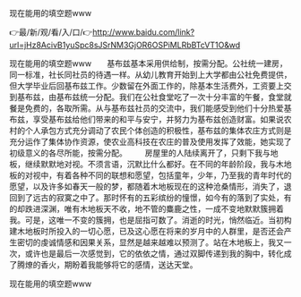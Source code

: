 现在能用的填空题www

👉最/新/观/看/入/口/👉http://www.baidu.com/link?url=jHz8AcivB1yuSpc8sJSrNM3GjOR6OSPiMLRbBTcVT1O&wd

现在能用的填空题www　　基布兹基本采用供给制，按需分配。公社统一建房，同一标准，社长同社员的待遇一样。从幼儿教育开始到上大学都由公社免费提供，但大学毕业后回基布兹工作。少数留在外面工作的，除基本生活费外，工资要上交到基布兹，由基布兹统一分配。我们在公社食堂吃了一次十分丰富的午餐，食堂就餐是免费的，各取所需。从与基布兹社员的交流中，我们能感受到他们十分热爱基布兹，享受基布兹给他们带来的和平与安宁，并努力为基布兹创造财富。如果说农村的个人承包方式充分调动了农民个体创造的积极性，基布兹的集体农庄方式则是充分运作了集体协作资源，使农业高科技在农庄的普及使用发挥了效能，她实现了初级意义的各尽所能，按需分配。
　　房屋里的人陆续离开了，只剩下我与地板，继续默默地对视。不须言语，沉默比什么都好。在不同的年龄阶段，我与木地板的对视中，有着各种不同的联想和愿望，包括童年，少年，乃至我的青年时代的愿望，以及许多如春天一般的梦，都随着木地板现在的这种沧桑情形，消失了，退回到了远古的寂寞之中了。那时怀有的五彩缤纷的憧憬，如今有的落到了实处，有的却跌进深渊，唯有木地板天不收，地不管的麋鹿之性，一成不变地默默簇拥着我。可是，这唯一不变的簇拥，也是屈指可数了。消逝的时光，悄然临近。当初构建木地板时所投入的一切心愿，已及这心愿在将来的岁月中的人群里，是否还会产生密切的虔诚情感和因果关系，显然是越来越难以预测了。站在木地板上，我又一次，或许也是最后一次感觉到，它的依依之情，通过双脚传递到我的胸中，转化成了腾燎的香火，期盼着我能够将它的感情，送达天堂。


现在能用的填空题www
